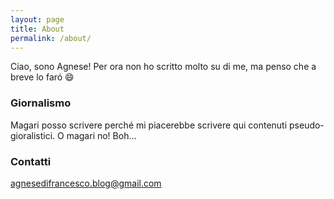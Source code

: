 ```yaml
---
layout: page
title: About
permalink: /about/
---
```


Ciao, sono Agnese! Per ora non ho scritto molto su di me, ma penso che a breve lo faró 😄

### Giornalismo

Magari posso scrivere perché mi piacerebbe scrivere qui contenuti pseudo-gioralistici. O magari no! Boh... 

### Contatti

[agnesedifrancesco.blog@gmail.com](email:agnesedifrancesco.blog@gmail.com)
